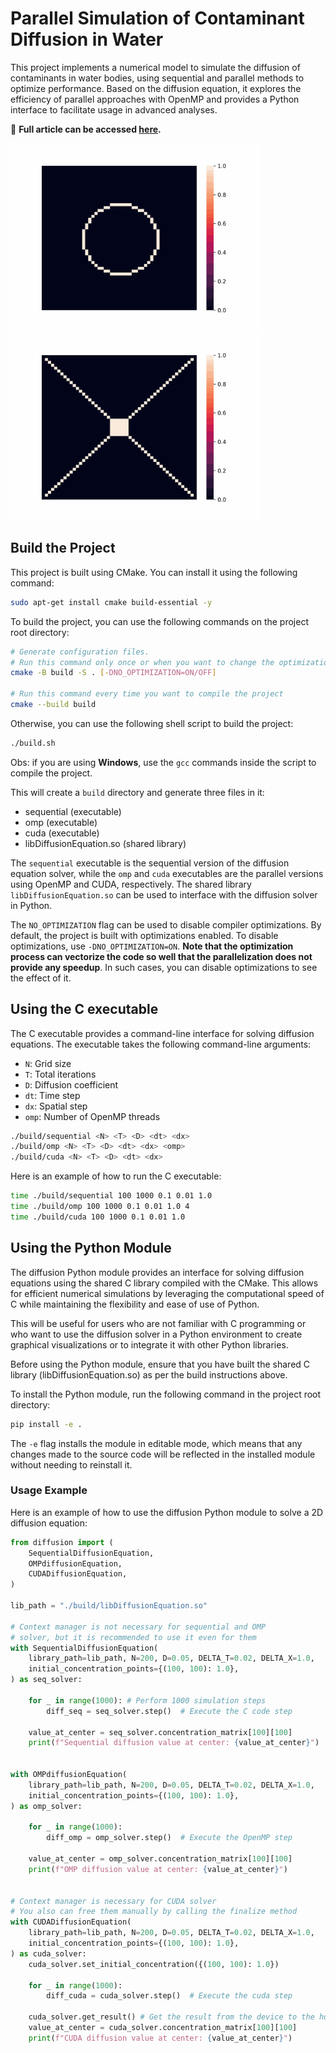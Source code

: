 # Parallel Simulation of Contaminant Diffusion in Water

This project implements a numerical model to simulate the diffusion of contaminants in water bodies, using sequential and parallel methods to optimize performance. Based on the diffusion equation, it explores the efficiency of parallel approaches with OpenMP and provides a Python interface to facilitate usage in advanced analyses.

📄 **Full article can be accessed [here](./docs/).**

<p float="left">
    <img src="./data/gifs/simulation_circle.gif" width="" height="300" />
    <img src="./data/gifs/simulation_X.gif" width="" height="300" />
</p>

## Build the Project
This project is built using CMake. You can install it using the following command:

```bash
sudo apt-get install cmake build-essential -y
```

To build the project, you can use the following commands on the project root directory:
```bash
# Generate configuration files. 
# Run this command only once or when you want to change the optimization flag
cmake -B build -S . [-DNO_OPTIMIZATION=ON/OFF]

# Run this command every time you want to compile the project
cmake --build build 
```

Otherwise, you can use the following shell script to build the project:
```bash
./build.sh
```

Obs: if you are using __Windows__, use the `gcc` commands inside the script to compile the project.

This will create a `build` directory and generate three files in it:
- sequential (executable)
- omp (executable)
- cuda (executable)
- libDiffusionEquation.so (shared library)

The `sequential` executable is the sequential version of the diffusion equation solver, while the `omp` and `cuda` executables are the parallel versions using OpenMP and CUDA, respectively. The shared library `libDiffusionEquation.so` can be used to interface with the diffusion solver in Python.

The `NO_OPTIMIZATION` flag can be used to disable compiler optimizations. By default, the project is built with optimizations enabled. To disable optimizations, use `-DNO_OPTIMIZATION=ON`. **Note that the optimization process can vectorize the code so well that the parallelization does not provide any speedup**. In such cases, you can disable optimizations to see the effect of it.

## Using the C executable
The C executable provides a command-line interface for solving diffusion equations. The executable takes the following command-line arguments:

- `N`: Grid size
- `T`: Total iterations
- `D`: Diffusion coefficient
- `dt`: Time step
- `dx`: Spatial step
- `omp`: Number of OpenMP threads

```bash
./build/sequential <N> <T> <D> <dt> <dx>
./build/omp <N> <T> <D> <dt> <dx> <omp>
./build/cuda <N> <T> <D> <dt> <dx>
```

Here is an example of how to run the C executable:
```bash
time ./build/sequential 100 1000 0.1 0.01 1.0
time ./build/omp 100 1000 0.1 0.01 1.0 4
time ./build/cuda 100 1000 0.1 0.01 1.0
```

## Using the Python Module
The diffusion Python module provides an interface for solving diffusion equations using the shared C library compiled with the CMake. This allows for efficient numerical simulations by leveraging the computational speed of C while maintaining the flexibility and ease of use of Python.

This will be useful for users who are not familiar with C programming or who want to use the diffusion solver in a Python environment to create graphical visualizations or to integrate it with other Python libraries.

Before using the Python module, ensure that you have built the shared C library (libDiffusionEquation.so) as per the build instructions above.

To install the Python module, run the following command in the project root directory:
```bash
pip install -e .
```

The `-e` flag installs the module in editable mode, which means that any changes made to the source code will be reflected in the installed module without needing to reinstall it.

### Usage Example
Here is an example of how to use the diffusion Python module to solve a 2D diffusion equation:

```python
from diffusion import (
    SequentialDiffusionEquation,
    OMPdiffusionEquation,
    CUDADiffusionEquation,
)

lib_path = "./build/libDiffusionEquation.so"

# Context manager is not necessary for sequential and OMP
# solver, but it is recommended to use it even for them
with SequentialDiffusionEquation(
    library_path=lib_path, N=200, D=0.05, DELTA_T=0.02, DELTA_X=1.0,
    initial_concentration_points={(100, 100): 1.0},
) as seq_solver:

    for _ in range(1000): # Perform 1000 simulation steps
        diff_seq = seq_solver.step()  # Execute the C code step
    
    value_at_center = seq_solver.concentration_matrix[100][100]
    print(f"Sequential diffusion value at center: {value_at_center}")


with OMPdiffusionEquation(
    library_path=lib_path, N=200, D=0.05, DELTA_T=0.02, DELTA_X=1.0,
    initial_concentration_points={(100, 100): 1.0},
) as omp_solver:

    for _ in range(1000):
        diff_omp = omp_solver.step()  # Execute the OpenMP step
    
    value_at_center = omp_solver.concentration_matrix[100][100]
    print(f"OMP diffusion value at center: {value_at_center}")


# Context manager is necessary for CUDA solver
# You also can free them manually by calling the finalize method
with CUDADiffusionEquation(
    library_path=lib_path, N=200, D=0.05, DELTA_T=0.02, DELTA_X=1.0,
    initial_concentration_points={(100, 100): 1.0},
) as cuda_solver:
    cuda_solver.set_initial_concentration({(100, 100): 1.0})

    for _ in range(1000):
        diff_cuda = cuda_solver.step()  # Execute the cuda step
    
    cuda_solver.get_result() # Get the result from the device to the host
    value_at_center = cuda_solver.concentration_matrix[100][100]
    print(f"CUDA diffusion value at center: {value_at_center}")

```
